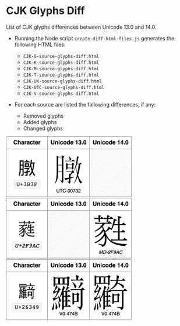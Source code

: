 # CJK Glyphs Diff

List of CJK glyphs differences between Unicode 13.0 and 14.0.

- Running the Node script `create-diff-html-files.js` generates the following HTML files:

    - `CJK-G-source-glyphs-diff.html`
    - `CJK-K-source-glyphs-diff.html`
    - `CJK-M-source-glyphs-diff.html`
    - `CJK-T-source-glyphs-diff.html`
    - `CJK-UK-source-glyphs-diff.html`
    - `CJK-UTC-source-glyphs-diff.html`
    - `CJK-V-source-glyphs-diff.html`

- For each source are listed the following differences, if any:

    - Removed glyphs
    - Added glyphs
    - Changed glyphs

<img width="345" src="removed-example.png">

<img width="345" src="added-example.png">

<img width="345" src="changed-example.png">

